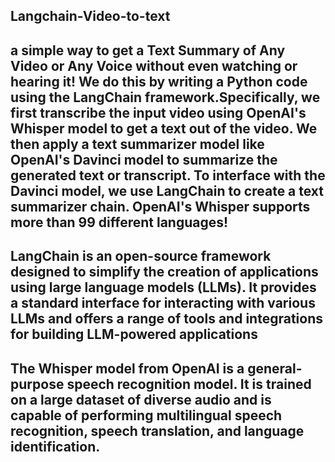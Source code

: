 ## Langchain-Video-to-text
## a simple way to get a Text Summary of Any Video or Any Voice without even watching or hearing it! We do this by writing a Python code using the LangChain framework.Specifically, we first transcribe the input video using OpenAI's Whisper model to get a text out of the video. We then apply a text summarizer model like OpenAI's Davinci model to summarize the generated text or transcript. To interface with the Davinci model, we use LangChain to create a text summarizer chain. OpenAI's Whisper supports more than 99 different languages!


## LangChain is an open-source framework designed to simplify the creation of applications using large language models (LLMs). It provides a standard interface for interacting with various LLMs and offers a range of tools and integrations for building LLM-powered applications

## The Whisper model from OpenAI is a general-purpose speech recognition model. It is trained on a large dataset of diverse audio and is capable of performing multilingual speech recognition, speech translation, and language identification. 
